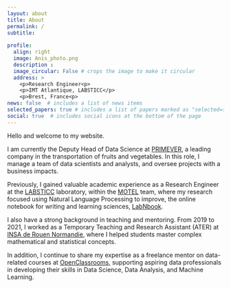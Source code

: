 ```yaml
---
layout: about
title: About
permalink: /
subtitle: 
      
profile:
  align: right
  image: Anis_photo.png
  description : 
  image_circular: False # crops the image to make it circular
  address: >
    <p>Research Engineer<p>
    <p>IMT Atlantique, LABSTICC</p>
    <p>Brest, France<p>
news: false  # includes a list of news items
selected_papers: true # includes a list of papers marked as "selected={true}"
social: true  # includes social icons at the bottom of the page
---
```



Hello and welcome to my website.

I am currently the Deputy Head of Data Science at [PRIMEVER](https://www.reseau-primever.com/en/), a leading company in the transportation of fruits and vegetables. In this role, I manage a team of data scientists and analysts, and oversee projects with a business impacts.

Previously, I gained valuable academic experience as a Research Engineer at the [LABSTICC](https://labsticc.fr/en) laboratory, within the [MOTEL](https://labsticc.fr/fr/equipes/motel) team, where my research focused using Natural Language Processing to improve, the online notebook for writing and learning sciences, [LabNbook](https://labnbook.fr/en/home/). 

I also have a strong background in teaching and mentoring. From 2019 to 2021, I worked as a Temporary Teaching and Research Assistant (ATER) at [INSA de Rouen Normandie](https://www.insa-rouen.fr), where I helped students master complex mathematical and statistical concepts.

In addition, I continue to share my expertise as a freelance mentor on data-related courses at [OpenClassrooms](https://openclassrooms.com/fr/paths/164-data-scientist), supporting aspiring data professionals in developing their skills in Data Science, Data Analysis, and Machine Learning.
